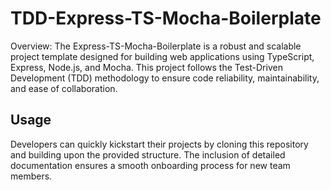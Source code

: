 # TDD-Express-TS-Mocha-Boilerplate
Overview: The Express-TS-Mocha-Boilerplate is a robust and scalable project template designed for building web applications using TypeScript, Express, Node.js, and Mocha. This project follows the Test-Driven Development (TDD) methodology to ensure code reliability, maintainability, and ease of collaboration.

## Usage
Developers can quickly kickstart their projects by cloning this repository and building upon the provided structure. The inclusion of detailed documentation ensures a smooth onboarding process for new team members.
